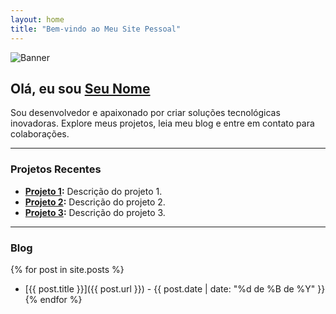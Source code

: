 ```yaml
---
layout: home
title: "Bem-vindo ao Meu Site Pessoal"
---
```


![Banner](assets/images/banner.jpg)

## Olá, eu sou [Seu Nome](https://github.com/leitaofilho)

Sou desenvolvedor e apaixonado por criar soluções tecnológicas inovadoras. Explore meus projetos, leia meu blog e entre em contato para colaborações.

---

### Projetos Recentes
- **[Projeto 1](https://github.com/leitaofilho/projeto1):** Descrição do projeto 1.
- **[Projeto 2](https://github.com/leitaofilho/projeto2):** Descrição do projeto 2.
- **[Projeto 3](https://github.com/leitaofilho/projeto3):** Descrição do projeto 3.

---

### Blog
{% for post in site.posts %}
- [{{ post.title }}]({{ post.url }}) - {{ post.date | date: "%d de %B de %Y" }}
{% endfor %}
